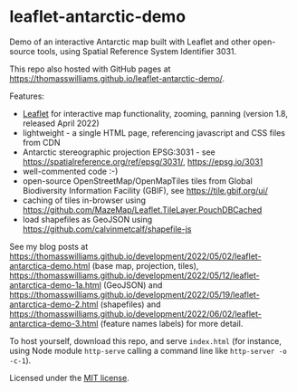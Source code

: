 # leaflet-antarctic-demo

Demo of an interactive Antarctic map built with Leaflet and other open-source tools, using Spatial Reference System Identifier 3031.

This repo also hosted with GitHub pages at <https://thomasswilliams.github.io/leaflet-antarctic-demo/>.

Features:

- [Leaflet](https://leafletjs.com/) for interactive map functionality, zooming, panning (version 1.8, released April 2022)
- lightweight - a single HTML page, referencing javascript and CSS files from CDN
- Antarctic stereographic projection EPSG:3031 - see <https://spatialreference.org/ref/epsg/3031/>, <https://epsg.io/3031>
- well-commented code :-)
- open-source OpenStreetMap/OpenMapTiles tiles from Global Biodiversity Information Facility (GBIF), see <https://tile.gbif.org/ui/>
- caching of tiles in-browser using <https://github.com/MazeMap/Leaflet.TileLayer.PouchDBCached>
- load shapefiles as GeoJSON using <https://github.com/calvinmetcalf/shapefile-js>

See my blog posts at <https://thomasswilliams.github.io/development/2022/05/02/leaflet-antarctica-demo.html> (base map, projection, tiles), <https://thomasswilliams.github.io/development/2022/05/12/leaflet-antarctica-demo-1a.html> (GeoJSON) and <https://thomasswilliams.github.io/development/2022/05/19/leaflet-antarctica-demo-2.html> (shapefiles) and <https://thomasswilliams.github.io/development/2022/06/02/leaflet-antarctica-demo-3.html> (feature names labels) for more detail.

To host yourself, download this repo, and serve `index.html` (for instance, using Node module `http-serve` calling a command line like `http-server -o -c-1`).

Licensed under the [MIT license](LICENSE).